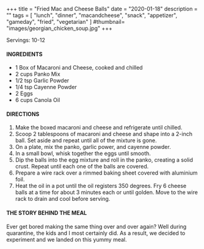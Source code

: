 +++
title = "Fried Mac and Cheese Balls"
date = "2020-01-18"
description = ""
tags = [
    "lunch",
    "dinner",
    "macandcheese",
    "snack",
    "appetizer",
    "gameday",
    "fried", 
    "vegetarian"
]
#thumbnail= "images/georgian_chicken_soup.jpg"
+++

Servings: 10-12 <!--more-->

#### INGREDIENTS 

* 1 Box of Macaroni and Cheese, cooked and chilled
* 2 cups Panko Mix 
* 1/2 tsp Garlic Powder 
* 1/4 tsp Cayenne Powder
* 2 Eggs
* 6 cups Canola Oil 

#### DIRECTIONS 

1. Make the boxed macaroni and cheese and refrigerate until chilled.
2. Scoop 2 tablespoons of macaroni and cheese and shape into a 2-inch ball. Set aside and repeat until all of the mixture is gone. 
3. On a plate, mix the panko, garlic power, and cayenne powder. 
4. In a small bowl, whisk together the eggs until smooth. 
5. Dip the balls into the egg mixture and roll in the panko, creating a solid crust. Repeat until each one of the balls are covered. 
6. Prepare a wire rack over a rimmed baking sheet covered with aluminium foil. 
7. Heat the oil in a pot until the oil registers 350 degrees. Fry 6 cheese balls at a time for about 3 minutes each or until golden. Move to the wire rack to drain and cool before serving. 

#### THE STORY BEHIND THE MEAL 

Ever get bored making the same thing over and over again? Well during quarantine, the kids and I most certainly did. As a result, we decided to experiment and we landed on this yummy meal. 
